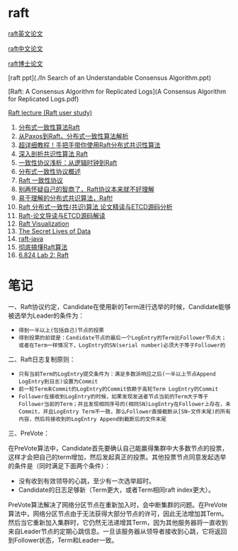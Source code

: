 # raft

[raft英文论文](./raft.pdf)

[raft中文论文](https://github.com/maemual/raft-zh_cn/blob/master/raft-zh_cn.md)

[raft博士论文](./OngaroPhD.pdf)

[raft ppt](./In Search of an Understandable Consensus Algorithm.ppt)

[Raft: A Consensus Algorithm for Replicated Logs](A Consensus Algorithm for Replicated Logs.pdf)

[Raft lecture (Raft user study)](https://www.bilibili.com/video/BV1564y1i7Wd/?spm_id_from=333.788.recommend_more_video.0)

1. [分布式一致性算法Raft](https://cloud.tencent.com/developer/article/1836319)
2. [从Paxos到Raft，分布式一致性算法解析](https://cloud.tencent.com/developer/article/1805939)
3. [超详细教程！手把手带你使用Raft分布式共识性算法](https://cloud.tencent.com/developer/article/1894679)
4. [深入剖析共识性算法 Raft](https://xie.infoq.cn/article/e145b0ce120e0ad77495017d6)
5. [一致性协议浅析：从逻辑时钟到Raft](https://zhuanlan.zhihu.com/p/57109373)
6. [分布式一致性协议概述](https://zhuanlan.zhihu.com/p/130974371)
7. [Raft 一致性协议](https://zhuanlan.zhihu.com/p/29678067)
8. [别再怀疑自己的智商了，Raft协议本来就不好理解](https://zhuanlan.zhihu.com/p/36547283)
9. [易于理解的分布式共识算法，Raft!](https://www.bilibili.com/video/BV1Wy4y1K7zF?from=search&seid=17513827445260524308&spm_id_from=333.337.0.0)
10. [Raft 分布式一致性(共识)算法 论文精读与ETCD源码分析](https://www.bilibili.com/video/BV1CK4y127Lj?from=search&seid=12071754576012314707&spm_id_from=333.337.0.0)
11. [Raft-论文导读与ETCD源码解读](https://hardcore.feishu.cn/docs/doccnMRVFcMWn1zsEYBrbsDf8De)
12. [Raft Visualization](https://raft.github.io/)
13. [The Secret Lives of Data](http://thesecretlivesofdata.com/raft/)
14. [raft-java](https://github.com/wenweihu86/raft-java)
15. [彻底搞懂Raft算法](https://www.bilibili.com/video/BV1Ev411t7jh?from=search&seid=8166262473378527174&spm_id_from=333.337.0.0)
16. [6.824 Lab 2: Raft](https://pdos.csail.mit.edu/6.824/labs/lab-raft.html)

# 笔记
一、Raft协议约定，Candidate在使用新的Term进行选举的时候，Candidate能够被选举为Leader的条件为：

* `得到一半以上(包括自己)节点的投票`
* `得到投票的前提是：Candidate节点的最后一个LogEntry的Term比Follower节点大；或者在Term一样情况下，LogEntry的SN(serial number)必须大于等于Follower的`

二、Raft日志复制原则：
* `只有当前Term的LogEntry提交条件为：满足多数派响应之后(一半以上节点Append LogEntry到日志)设置为Commit`
* `前一轮Term未Commit的LogEntry的Commit依赖于高轮Term LogEntry的Commit`
* `Follower在接收到LogEntry的时候，如果发现发送者节点当前的Term大于等于Follower当前的Term；并且发现相同序号的(相同SN)LogEntry在Follower上存在，未Commit，并且LogEntry Term不一致，那么Follower直接截断从[SN~文件末尾)的所有内容，然后将接收到的LogEntry Append到截断后的文件末尾`

三、PreVote：

在PreVote算法中，Candidate首先要确认自己能赢得集群中大多数节点的投票，这样才会把自己的term增加，然后发起真正的投票。其他投票节点同意发起选举的条件是（同时满足下面两个条件）：

* 没有收到有效领导的心跳，至少有一次选举超时。
* Candidate的日志足够新（Term更大，或者Term相同raft index更大）。


PreVote算法解决了网络分区节点在重新加入时，会中断集群的问题。在PreVote算法中，网络分区节点由于无法获得大部分节点的许可，因此无法增加其Term。然后当它重新加入集群时，它仍然无法递增其Term，因为其他服务器将一直收到来自Leader节点的定期心跳信息。一旦该服务器从领导者接收到心跳，它将返回到Follower状态，Term和Leader一致。
